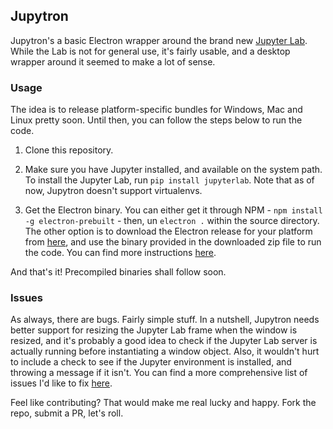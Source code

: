## Jupytron

Jupytron's a basic Electron wrapper around the brand new [Jupyter Lab](https://github.com/jupyter/jupyterlab). While the Lab is not for general use, it's fairly usable, and a desktop wrapper around it seemed to make a lot of sense.

### Usage

The idea is to release platform-specific bundles for Windows, Mac and Linux pretty soon. Until then, you can follow the steps below to run the code.

1. Clone this repository.

2. Make sure you have Jupyter installed, and available on the system path. To install the Jupyter Lab, run ```pip install jupyterlab```. Note that as of now, Jupytron doesn't support virtualenvs.

3. Get the Electron binary. You can either get it through NPM - ```npm install -g electron-prebuilt``` - then, un ```electron .``` within the source directory. The other option is to download the Electron release for your platform from [here](https://github.com/electron/electron/releases), and use the binary provided in the downloaded zip file to run the code. You can find more instructions [here](http://electron.atom.io/docs/tutorial/quick-start/#manually-downloaded-electron-binary).

And that's it! Precompiled binaries shall follow soon.

### Issues

As always, there are bugs. Fairly simple stuff. In a nutshell, Jupytron needs better support for resizing the Jupyter Lab frame when the window is resized, and it's probably a good idea to check if the Jupyter Lab server is actually running before instantiating a window object. Also, it wouldn't hurt to include a check to see if the Jupyter environment is installed, and throwing a message if it isn't. You can find a more comprehensive list of issues I'd like to fix [here](https://github.com/rudimk/jupytron/issues). 

Feel like contributing? That would make me real lucky and happy. Fork the repo, submit a PR, let's roll.